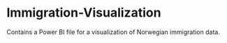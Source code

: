 # Immigration-Visualization
Contains a Power BI file for a visualization of Norwegian immigration data.
